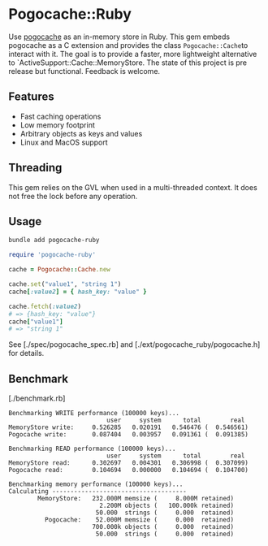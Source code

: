 # Pogocache::Ruby

Use [pogocache](https://github.com/tidwall/pogocache) as an in-memory store in Ruby.
This gem embeds pogocache as a C extension and provides the class `Pogocache::Cache`to interact with it.
The goal is to provide a faster, more lightweight alternative to `ActiveSupport::Cache::MemoryStore.
The state of this project is pre release but functional. Feedback is welcome.

## Features

- Fast caching operations
- Low memory footprint
- Arbitrary objects as keys and values
- Linux and MacOS support

## Threading

This gem relies on the GVL when used in a multi-threaded context.
It does not free the lock before any operation.

## Usage

```sh
bundle add pogocache-ruby
```
```ruby
require 'pogocache-ruby'

cache = Pogocache::Cache.new

cache.set("value1", "string 1")
cache[:value2] = { hash_key: "value" }

cache.fetch(:value2)
# => {hash_key: "value"}
cache["value1"]
# => "string 1"
```

See [./spec/pogocache_spec.rb] and [./ext/pogocache_ruby/pogocache.h] for details.

## Benchmark

[./benchmark.rb]

```
Benchmarking WRITE performance (100000 keys)...
                           user     system      total        real
MemoryStore write:     0.526285   0.020191   0.546476 (  0.546561)
Pogocache write:       0.087404   0.003957   0.091361 (  0.091385)

Benchmarking READ performance (100000 keys)...
                           user     system      total        real
MemoryStore read:      0.302697   0.004301   0.306998 (  0.307099)
Pogocache read:        0.104694   0.000000   0.104694 (  0.104700)

Benchmarking memory performance (100000 keys)...
Calculating -------------------------------------
        MemoryStore:   232.000M memsize (     8.000M retained)
                         2.200M objects (   100.000k retained)
                        50.000  strings (     0.000  retained)
          Pogocache:    52.000M memsize (     0.000  retained)
                       700.000k objects (     0.000  retained)
                        50.000  strings (     0.000  retained)

```
